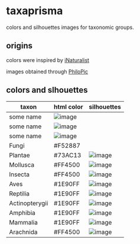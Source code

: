 # taxaprisma
colors and silhouettes images for taxonomic groups.

## origins
colors were inspired by [iNaturalist](http://inaturalist.org)

images obtained through [PhiloPic](http://phylopic.org) 

## colors and slhouettes
taxon | html color | silhouettes
--- | --- | --- 
some name|![image](http://phylopic.org/assets/images/submissions/9fa6f3b7-efda-49ce-a119-eb6070d77a75.thumb.png)
some name|![image](http://phylopic.org/assets/images/submissions/febb8ca1-4f28-4d6f-8e78-d7d3c568c893.thumb.png) 
some name|![image](http://phylopic.org/assets/images/submissions/083d187a-5b1b-478c-980b-31ad91f865fa.thumb.png) 
Fungi | #F52887 | 
Plantae| #73AC13| ![image](http://phylopic.org/assets/images/submissions/b6400f39-345a-4711-ab4f-92fd4e22cb1a.thumb.png) 
Mollusca| #FF4500| ![image](http://phylopic.org/assets/images/submissions/1eb7433a-4943-4220-aa66-a658b272f23c.thumb.png) 
Insecta| #FF4500| ![image](http://phylopic.org/assets/images/submissions/6c6c5073-2383-40fb-9824-c6a8ed27badc.thumb.png) 
Aves| #1E90FF | ![image](http://phylopic.org/assets/images/submissions/ee764929-c865-44f6-b5db-b4e7d5693d1a.thumb.png)
Reptilia| #1E90FF | ![image](http://phylopic.org/assets/images/submissions/dffda000-77cb-4251-b837-0cd2ab21ed5b.thumb.png)
Actinopterygii| #1E90FF | ![image](http://phylopic.org/assets/images/submissions/90e1c28f-dd6f-4b1c-b263-91d208610458.thumb.png)
Amphibia| #1E90FF | ![image](http://phylopic.org/assets/images/submissions/244be3ea-0fe5-45b6-b04e-1bd914489f95.thumb.png)
Mammalia| #1E90FF | ![image](http://phylopic.org/assets/images/submissions/e5b0cde8-beab-48dc-b77c-d48b16c6a05e.thumb.png)
Arachnida| #FF4500 | ![image](http://phylopic.org/assets/images/submissions/44fa6ec0-6bad-42bd-ae91-48d00c9b035c.thumb.png )
